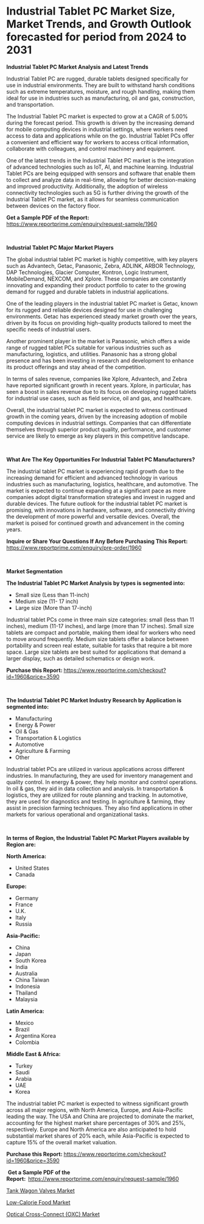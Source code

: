<p><h1>Industrial Tablet PC Market Size, Market Trends, and Growth Outlook forecasted for period from 2024 to 2031</h1></p><p><strong>Industrial Tablet PC Market Analysis and Latest Trends</strong></p>
<p><p>Industrial Tablet PC are rugged, durable tablets designed specifically for use in industrial environments. They are built to withstand harsh conditions such as extreme temperatures, moisture, and rough handling, making them ideal for use in industries such as manufacturing, oil and gas, construction, and transportation.</p><p>The Industrial Tablet PC market is expected to grow at a CAGR of 5.00% during the forecast period. This growth is driven by the increasing demand for mobile computing devices in industrial settings, where workers need access to data and applications while on the go. Industrial Tablet PCs offer a convenient and efficient way for workers to access critical information, collaborate with colleagues, and control machinery and equipment.</p><p>One of the latest trends in the Industrial Tablet PC market is the integration of advanced technologies such as IoT, AI, and machine learning. Industrial Tablet PCs are being equipped with sensors and software that enable them to collect and analyze data in real-time, allowing for better decision-making and improved productivity. Additionally, the adoption of wireless connectivity technologies such as 5G is further driving the growth of the Industrial Tablet PC market, as it allows for seamless communication between devices on the factory floor.</p></p>
<p><strong>Get a Sample PDF of the Report:&nbsp;</strong> <a href="https://www.reportprime.com/enquiry/request-sample/1960">https://www.reportprime.com/enquiry/request-sample/1960</a></p>
<p>&nbsp;</p>
<p><strong>Industrial Tablet PC Major Market Players</strong></p>
<p><p>The global industrial tablet PC market is highly competitive, with key players such as Advantech, Getac, Panasonic, Zebra, ADLINK, ARBOR Technology, DAP Technologies, Glacier Computer, Kontron, Logic Instrument, MobileDemand, NEXCOM, and Xplore. These companies are constantly innovating and expanding their product portfolio to cater to the growing demand for rugged and durable tablets in industrial applications.</p><p>One of the leading players in the industrial tablet PC market is Getac, known for its rugged and reliable devices designed for use in challenging environments. Getac has experienced steady market growth over the years, driven by its focus on providing high-quality products tailored to meet the specific needs of industrial users.</p><p>Another prominent player in the market is Panasonic, which offers a wide range of rugged tablet PCs suitable for various industries such as manufacturing, logistics, and utilities. Panasonic has a strong global presence and has been investing in research and development to enhance its product offerings and stay ahead of the competition.</p><p>In terms of sales revenue, companies like Xplore, Advantech, and Zebra have reported significant growth in recent years. Xplore, in particular, has seen a boost in sales revenue due to its focus on developing rugged tablets for industrial use cases, such as field service, oil and gas, and healthcare.</p><p>Overall, the industrial tablet PC market is expected to witness continued growth in the coming years, driven by the increasing adoption of mobile computing devices in industrial settings. Companies that can differentiate themselves through superior product quality, performance, and customer service are likely to emerge as key players in this competitive landscape.</p></p>
<p>&nbsp;</p>
<p><strong>What Are The Key Opportunities For Industrial Tablet PC Manufacturers?</strong></p>
<p><p>The industrial tablet PC market is experiencing rapid growth due to the increasing demand for efficient and advanced technology in various industries such as manufacturing, logistics, healthcare, and automotive. The market is expected to continue expanding at a significant pace as more companies adopt digital transformation strategies and invest in rugged and durable devices. The future outlook for the industrial tablet PC market is promising, with innovations in hardware, software, and connectivity driving the development of more powerful and versatile devices. Overall, the market is poised for continued growth and advancement in the coming years.</p></p>
<p><strong>Inquire or Share Your Questions If Any Before Purchasing This Report:</strong> <a href="https://www.reportprime.com/enquiry/pre-order/1960">https://www.reportprime.com/enquiry/pre-order/1960</a></p>
<p>&nbsp;</p>
<p><strong>Market Segmentation</strong></p>
<p><strong>The Industrial Tablet PC Market Analysis by types is segmented into:</strong></p>
<p><ul><li>Small size (Less than 11-inch)</li><li>Medium size (11- 17 inch)</li><li>Large size (More than 17-inch)</li></ul></p>
<p><p>Industrial tablet PCs come in three main size categories: small (less than 11 inches), medium (11-17 inches), and large (more than 17 inches). Small size tablets are compact and portable, making them ideal for workers who need to move around frequently. Medium size tablets offer a balance between portability and screen real estate, suitable for tasks that require a bit more space. Large size tablets are best suited for applications that demand a larger display, such as detailed schematics or design work.</p></p>
<p><strong>Purchase this Report:&nbsp;</strong><a href="https://www.reportprime.com/checkout?id=1960&price=3590">https://www.reportprime.com/checkout?id=1960&price=3590</a></p>
<p>&nbsp;</p>
<p><strong>The Industrial Tablet PC Market Industry Research by Application is segmented into:</strong></p>
<p><ul><li>Manufacturing</li><li>Energy & Power</li><li>Oil & Gas</li><li>Transportation & Logistics</li><li>Automotive</li><li>Agriculture & Farming</li><li>Other</li></ul></p>
<p><p>Industrial tablet PCs are utilized in various applications across different industries. In manufacturing, they are used for inventory management and quality control. In energy & power, they help monitor and control operations. In oil & gas, they aid in data collection and analysis. In transportation & logistics, they are utilized for route planning and tracking. In automotive, they are used for diagnostics and testing. In agriculture & farming, they assist in precision farming techniques. They also find applications in other markets for various operational and organizational tasks.</p></p>
<p>&nbsp;</p>
<p><strong>In terms of Region, the Industrial Tablet PC Market Players available by Region are:</strong></p>
<p>
    <p> <strong> North America: </strong>
        <ul>
            <li>United States</li>
            <li>Canada</li>
        </ul>
        </p> 
    <p> <strong> Europe: </strong>
        <ul>
            <li>Germany</li>
            <li>France</li>
            <li>U.K.</li>
            <li>Italy</li>
            <li>Russia</li>
        </ul>
        </p> 
    <p> <strong> Asia-Pacific: </strong>
        <ul>
            <li>China</li>
            <li>Japan</li>
            <li>South Korea</li>
            <li>India</li>
            <li>Australia</li>
            <li>China Taiwan</li>
            <li>Indonesia</li>
            <li>Thailand</li>
            <li>Malaysia</li>
        </ul>
        </p> 
    <p> <strong> Latin America: </strong>
        <ul>
            <li>Mexico</li>
            <li>Brazil</li>
            <li>Argentina Korea</li>
            <li>Colombia</li>
        </ul>
        </p> 
    <p> <strong> Middle East & Africa: </strong>
        <ul>
            <li>Turkey</li>
            <li>Saudi</li>
            <li>Arabia</li>
            <li>UAE</li>
            <li>Korea</li>
        </ul>
    </p>
    </p>
<p><p>The industrial tablet PC market is expected to witness significant growth across all major regions, with North America, Europe, and Asia-Pacific leading the way. The USA and China are projected to dominate the market, accounting for the highest market share percentages of 30% and 25%, respectively. Europe and North America are also anticipated to hold substantial market shares of 20% each, while Asia-Pacific is expected to capture 15% of the overall market valuation.</p></p>
<p><strong>Purchase this Report: </strong><a href="https://www.reportprime.com/checkout?id=1960&price=3590">https://www.reportprime.com/checkout?id=1960&price=3590</a></p>
<p>&nbsp;<strong>Get a Sample PDF of the Report:&nbsp;&nbsp;</strong><a href="https://www.reportprime.com/enquiry/request-sample/1960">https://www.reportprime.com/enquiry/request-sample/1960</a></p>
<p><strong></strong></p>
<p><p><a href="https://www.linkedin.com/pulse/tank-wagon-valves-market-analysis-examines-its-scope-jvz7e?trackingId=AWs7JT6c%2FJjTofypdbarVg%3D%3D">Tank Wagon Valves Market</a></p><p><a href="https://www.linkedin.com/pulse/low-calorie-food-market-provides-detailed-segmentation-ngz6e?trackingId=3vPF88yvPnw60Uofql%2Boog%3D%3D">Low-Calorie Food Market</a></p><p><a href="https://www.linkedin.com/pulse/optical-cross-connect-oxc-market-size-growth-forecast-qacae?trackingId=ZIOjj%2FGo4s33CEn8R8VuIQ%3D%3D">Optical Cross-Connect (OXC) Market</a></p></p>